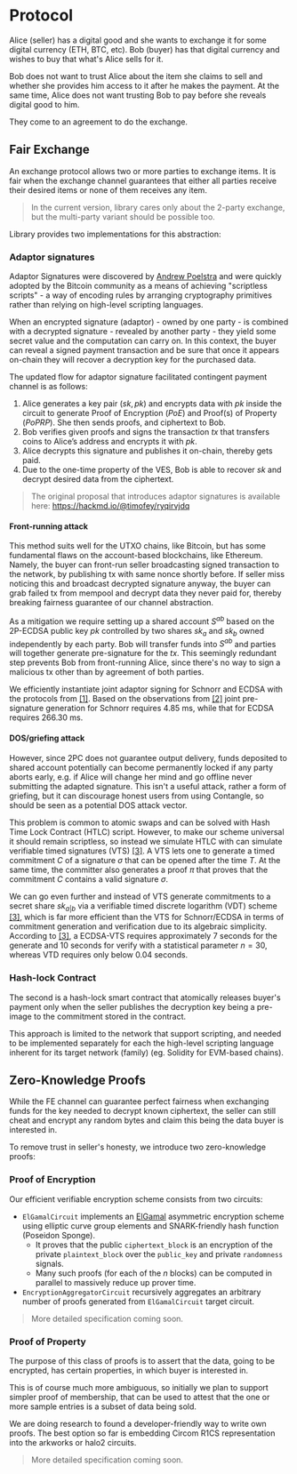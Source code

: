 # Protocol
Alice (seller) has a digital good and she wants to exchange it for some digital currency (ETH, BTC, etc). Bob (buyer) has that digital currency and wishes to buy that what's Alice sells for it.

Bob does not want to trust Alice about the item she claims to sell and whether she provides him access to it after he makes the payment. At the same time, Alice does not want trusting Bob to pay before she reveals digital good to him.

They come to an agreement to do the exchange.

## Fair Exchange
An exchange protocol allows two or more parties to exchange items. It is fair when the exchange channel guarantees that either all parties receive their desired items or none of them receives any item.

> In the current version, library cares only about the 2-party exchange, but the multi-party variant should be possible too.

Library provides two implementations for this abstraction:

### Adaptor signatures
Adaptor Signatures were discovered by [Andrew Poelstra](https://github.com/apoelstra) and were quickly adopted by the Bitcoin community as a means of achieving "scriptless scripts" - a way of encoding rules by arranging cryptography primitives rather than relying on high-level scripting languages.

When an encrypted signature (adaptor) - owned by one party - is combined with a decrypted signature - revealed by another party - they yield some secret value and the computation can carry on. In this context, the buyer can reveal a signed payment transaction and be sure that once it appears on-chain they will recover a decryption key for the purchased data.

The updated flow for adaptor signature facilitated contingent payment channel is as follows:
1. Alice generates a key pair $(sk, pk)$ and encrypts data with $pk$ inside the circuit to generate Proof of Encryption (*PoE*) and Proof(s) of Property (*PoPRP*). She then sends proofs, and ciphertext to Bob.
2. Bob verifies given proofs and signs the transaction $tx$ that transfers coins to Alice’s address and encrypts it with $pk$.
3. Alice decrypts this signature and publishes it on-chain, thereby gets paid.
4. Due to the one-time property of the VES, Bob is able to recover $sk$ and decrypt desired data from the ciphertext.

> The original proposal that introduces adaptor signatures is available here: https://hackmd.io/@timofey/ryqirvjdq

#### Front-running attack
This method suits well for the UTXO chains, like Bitcoin, but has some fundamental flaws on the account-based blockchains, like Ethereum. Namely, the buyer can front-run seller broadcasting signed transaction to the network, by publishing tx with same nonce shortly before. If seller miss noticing this and broadcast decrypted signature anyway, the buyer can grab failed tx from mempool and decrypt data they never paid for, thereby breaking fairness guarantee of our channel abstraction.

As a mitigation we require setting up a shared account $S^{ab}$ based on the 2P-ECDSA public key $pk$ controlled by two shares $sk_a$ and $sk_b$ owned independently by each party. Bob will transfer funds into $S^{ab}$ and parties will together generate pre-signature for the $tx$. This seemingly redundant step prevents Bob from front-running Alice, since there's no way to sign a malicious tx other than by agreement of both parties.

We efficiently instantiate joint adaptor signing for Schnorr and ECDSA with the protocols from [\[1\]](https://eprint.iacr.org/2018/472). Based on the observations from [\[2\]](https://eprint.iacr.org/2021/1612) joint pre-signature generation for Schnorr requires 4.85 ms, while that for ECDSA requires 266.30 ms.

#### DOS/griefing attack
However, since 2PC does not guarantee output delivery, funds deposited to shared account potentially can become permanently locked if any party aborts early, e.g. if Alice will change her mind and go offline never submitting the adapted signature. This isn't a useful attack, rather a form of griefing, but it can discourage honest users from using Contangle, so should be seen as a potential DOS attack vector.

This problem is common to atomic swaps and can be solved with Hash Time Lock Contract (HTLC) script. However, to make our scheme universal it should remain scriptless, so instead we simulate HTLC with can simulate verifiable timed signatures (VTS) [\[3\]](https://dl.acm.org/doi/10.1145/3372297.3417263). A VTS lets one to generate a timed commitment $C$ of a signature $\sigma$ that can be opened after the time $T$. At the same time, the committer also generates a proof $\pi$ that proves that the commitment $C$ contains a valid signature $\sigma$.

We can go even further and instead of VTS generate commitments to a secret share $sk_{a|b}$ via a verifiable timed discrete logarithm (VDT) scheme [\[3\]](https://dl.acm.org/doi/10.1145/3372297.3417263), which is far more efficient than the VTS for Schnorr/ECDSA in terms of commitment generation and verification due to its algebraic simplicity. According to [\[3\]](https://dl.acm.org/doi/10.1145/3372297.3417263), a ECDSA-VTS requires approximately 7 seconds for the generate and 10 seconds for verify with a statistical parameter $n=30$, whereas VTD requires only below 0.04 seconds.

### Hash-lock Contract
The second is a hash-lock smart contract that atomically releases buyer's payment only when the seller publishes the decryption key being a pre-image to the commitment stored in the contract.

This approach is limited to the network that support scripting, and needed to be implemented separately for each the high-level scripting language inherent for its target network (family) (eg. Solidity for EVM-based chains).

## Zero-Knowledge Proofs
While the FE channel can guarantee perfect fairness when exchanging funds for the key needed to decrypt known ciphertext, the seller can still cheat and encrypt any random bytes and claim this being the data buyer is interested in.

To remove trust in seller's honesty, we introduce two zero-knowledge proofs:

### Proof of Encryption
Our efficient verifiable encryption scheme consists from two circuits:
- `ElGamalCircuit` implements an [ElGamal](http://wwwmayr.in.tum.de/konferenzen/Jass05/courses/1/papers/meier_paper.pdf) asymmetric encryption scheme using elliptic curve group elements and SNARK-friendly hash function (Poseidon Sponge).
  - It proves that the public `ciphertext_block` is an encryption of the private `plaintext_block` over the `public_key` and private `randomness` signals.
  - Many such proofs (for each of the $n$ blocks) can be computed in parallel to massively reduce up prover time.
- `EncryptionAggregatorCircuit` recursively aggregates an arbitrary number of proofs generated from `ElGamalCircuit` target circuit.

> More detailed specification coming soon.

### Proof of Property
The purpose of this class of proofs is to assert that the data, going to be encrypted, has certain properties, in which buyer is interested in.

This is of course much more ambiguous, so initially we plan to support simpler proof of membership, that can be used to attest that the one or more sample entries is a subset of data being sold.

We are doing research to found a developer-friendly way to write own proofs. The best option so far is embedding Circom R1CS representation into the arkworks or halo2 circuits.

> More detailed specification coming soon.

